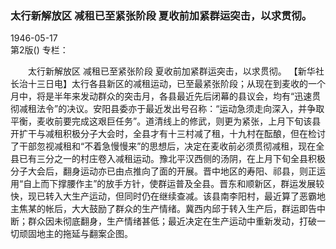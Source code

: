 ### 太行新解放区  减租已至紧张阶段  夏收前加紧群运突击，以求贯彻。  

1946-05-17  
第2版()
专栏：

　　太行新解放区
    减租已至紧张阶段
    夏收前加紧群运突击，以求贯彻。
    【新华社长治十三日电】太行各县新区的减租运动，已至最紧张阶段；从现在到麦收的一个月中，将是半年来发动群众的突击月，各县最近先后闭幕的县议会，均有“迅速贯彻减租法令”的决议。安阳县委亦于最近发出号召称：“运动急须走向深入，并争取平衡，麦收前要完成这艰巨任务”。道清线上的修武，则更为紧张，上月下旬该县开扩干与减租积极分子大会时，全县才有十三村减了租，十九村在酝酿，但在检讨了干部忽视减租和“不着急慢慢来”的思想后，决定在麦收前必须贯彻减租，现在全县已有三分之一的村庄卷入减租运动。豫北平汉西侧的汤阴，在上月下旬全县积极分子大会后，翻身运动亦已由点推向了面的开展。晋中地区的寿阳、祁县，则正运用“自上而下撑腰作主”的放手方针，使群运普及全县。晋东和顺新区，群运发展较快，现已转入大生产运动，但同时仍在继续查减。该县南李阳村，最近算了恶霸地主焦某的帐后，大大鼓励了群众的生产情绪。冀西内邱于转入生产后，群运即告中断；群众因未彻底翻身，生产情绪甚低；最近决定在生产运动中重新发动，打破一切顽固地主的拖延与翻案企图。  
